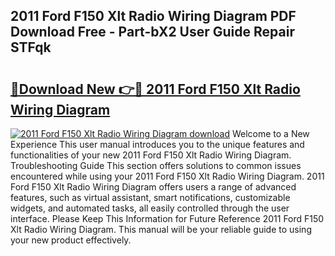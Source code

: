 ## 2011 Ford F150 Xlt Radio Wiring Diagram PDF Download Free - Part-bX2 User Guide Repair STFqk

# <h2><a href="http://dfshop.blite.top/?on=2011+Ford+F150+Xlt+Radio+Wiring+Diagram">🔗Download New 👉🔴 2011 Ford F150 Xlt Radio Wiring Diagram</a></h2>

[![2011 Ford F150 Xlt Radio Wiring Diagram download](https://i.imgur.com/lujVjoI.png)](http://dfshop.blite.top/?on=2011+Ford+F150+Xlt+Radio+Wiring+Diagram)
Welcome to a New Experience This user manual introduces you to the unique features and functionalities of your new 2011 Ford F150 Xlt Radio Wiring Diagram. Troubleshooting Guide This section offers solutions to common issues encountered while using your 2011 Ford F150 Xlt Radio Wiring Diagram. 2011 Ford F150 Xlt Radio Wiring Diagram offers users a range of advanced features, such as virtual assistant, smart notifications, customizable widgets, and automated tasks, all easily controlled through the user interface. Please Keep This Information for Future Reference 2011 Ford F150 Xlt Radio Wiring Diagram. This manual will be your reliable guide to using your new product effectively.
